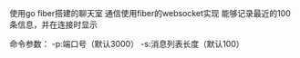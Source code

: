 使用go fiber搭建的聊天室
通信使用fiber的websocket实现
能够记录最近的100条信息，并在连接时显示

命令参数：
  -p:端口号（默认3000）
  -s:消息列表长度（默认100）
